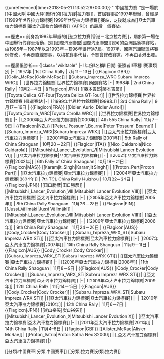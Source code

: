{{unreferenced|time=2018-05-21T13:52:29+00:00}}
'''中國拉力賽'''是一場於[[中國大陸|中國大陸]]舉行的[[拉力賽|拉力賽]]，首屆賽事於1997年舉辦，曾經是[[1999年世界拉力錦標賽|1999年世界拉力錦標賽]]賽站，之後就成為[[亞太汽車拉力錦標賽|亞太汽車拉力錦標賽]]（APRC）的最后一個賽站。

==歷史==
前身為1985年舉辦的[[港京拉力賽|香港－北京拉力賽]]，屬於第一場在中國舉行的賽車活動，是[[國際汽車聯盟|國際汽車聯盟]]認可的亞洲區錦標賽站，由1985年－1987年以及1993年－1996年舉行過7屆。1997年，國際汽車聯盟將賽例修改，不再走直線賽事，以梅花賽事代替，令賽會修改賽道，不再由香港出發。

==歷屆優勝者==
{|class="wikitable"
|-
!年份!!名稱!!日期!!優勝者!!車種!!賽事類別
|-
| 1997年
| 1st China Rally 
| 7月11－13日
| {{Flagicon|GBR}} [[Colin_McRae|Colin McRae]]
| [[Subaru_Impreza_WRC|Subaru Impreza WRC]] 
| [[世界拉力錦標賽|世界拉力錦標賽]]候選賽站
|-
| 1998年
| 2nd China Rally 
| 10月2－4日
| {{Flagicon|JPN}} [[藤本吉郎|藤本吉郎]]
| [[Toyota_Celica_GT-Four|Toyota Celica GT-Four]] 
| [[世界拉力錦標賽|世界拉力錦標賽]]候選賽站
|-
| [[1999年世界拉力錦標賽|1999年]]
| 3rd China Rally 
| 9月17－19日
| {{Flagicon|FRA}} [[Didier_Auriol|Didier Auriol]]
| [[Toyota_Corolla_WRC|Toyota Corolla WRC]]
| [[世界拉力錦標賽|世界拉力錦標賽]]
|-
| [[2000年亞太汽車拉力錦標賽|2000年]]
| 4th 555 China Rally 
| 11月7－9日
| {{Flagicon|NZL}} [[Peter_'Possum'_Bourne|Peter 'Possum' Bourne]]
| [[Subaru_Impreza_WRX|Subaru Impreza WRX]]
| [[亞太汽車拉力錦標賽|亞太汽車拉力錦標賽]]
|-
| [[2001年亞太汽車拉力錦標賽|2001年]]
| 5th Rally of China Shaoguan
| 10月20－22日
| {{Flagicon|ITA}} [[Nico_Caldarola|Nico Caldarola]]
| [[Mitsubishi_Lancer_Evolution_VI|Mitsubishi Lancer Evolution VI]] 
| [[亞太汽車拉力錦標賽|亞太汽車拉力錦標賽]]
|-
| [[2002年亞太汽車拉力錦標賽|2002年]]
| 6th Rally of China Shaoguan 
| 10月19－21日
| {{Flagicon|MAS}} [[Karamjit_Singh|Karamjit Singh]]
| [[Proton_Pert|Proton Pert]] 
| [[亞太汽車拉力錦標賽|亞太汽車拉力錦標賽]]
|-
| [[2004年亞太汽車拉力錦標賽|2004年]]
| 7th TCL China Rally Huizhou 
| 10月22－24日
| {{Flagicon|JPN}} [[田口勝彥|田口勝彥]]
| [[Mitsubishi_Lancer_Evolution_VIII|Mitsubishi Lancer Evolution VIII]]
| [[亞太汽車拉力錦標賽|亞太汽車拉力錦標賽]]
|-
| [[2005年亞太汽車拉力錦標賽|2005年]]
| 8th China Rally Shaoguan
| 11月26－28日
| {{Flagicon|FIN}} [[Jussi_Välimäki|Jussi Välimäki]]
| [[Mitsubishi_Lancer_Evolution_VIII|Mitsubishi Lancer Evolution VIII]]
| [[亞太汽車拉力錦標賽|亞太汽車拉力錦標賽]]
|-
| [[2006年亞太汽車拉力錦標賽|2006年]]
| 9th China Rally Shaoguan
| 11月24－26日
| {{Flagicon|AUS}} [[Cody_Crocker|Cody Crocker]]
| [[Subaru_Impreza_WRX_STi|Subaru Impreza WRX STi]]
| [[亞太汽車拉力錦標賽|亞太汽車拉力錦標賽]]
|-
| [[2007年亞太汽車拉力錦標賽|2007年]]
| 10th China Rally Shaoguan
| 11月9－11日
| {{Flagicon|AUS}} [[Cody_Crocker|Cody Crocker]]
| [[Subaru_Impreza_WRX_STi|Subaru Impreza WRX STi]]
| [[亞太汽車拉力錦標賽|亞太汽車拉力錦標賽]]
|-
| [[2008年亞太汽車拉力錦標賽|2008年]]
| 11th China Rally Shaoguan
| 11月8－9日
| {{Flagicon|AUS}} [[Cody_Crocker|Cody Crocker]]
| [[Subaru_Impreza_WRX_STi|Subaru Impreza WRX STi]]
| [[亞太汽車拉力錦標賽|亞太汽車拉力錦標賽]]
|-
| [[2009年亞太汽車拉力錦標賽|2009年]]
| 12th China Rally
| 11月14－15日
| {{Flagicon|AUS}} [[Cody_Crocker|Cody Crocker]]
| [[Subaru_Impreza_WRX_STi|Subaru Impreza WRX STi]]
| [[亞太汽車拉力錦標賽|亞太汽車拉力錦標賽]]
|-
| [[2010年亞太汽車拉力錦標賽|2010年]]
| 13th China Rally
| 11月6－7日
| {{Flagicon|JPN}} [[炭山裕矢|炭山裕矢]]
| [[Mitsubishi_Lancer_Evolution_X|Mitsubishi Lancer Evolution X]]
| [[亞太汽車拉力錦標賽|亞太汽車拉力錦標賽]]
|-
| [[2011年亞太汽車拉力錦標賽|2011年]]
| 14th China Rally
| 11月4–6日
| {{flagicon|GBR}} [[Alister_McRae|Alister McRae]]
| [[Proton_Satria|Proton Satria Neo S2000]]
| [[亞太汽車拉力錦標賽|亞太汽車拉力錦標賽]]
|}

[[分類:中國賽車|分類:中國賽車]]
[[分類:拉力賽|分類:拉力賽]]